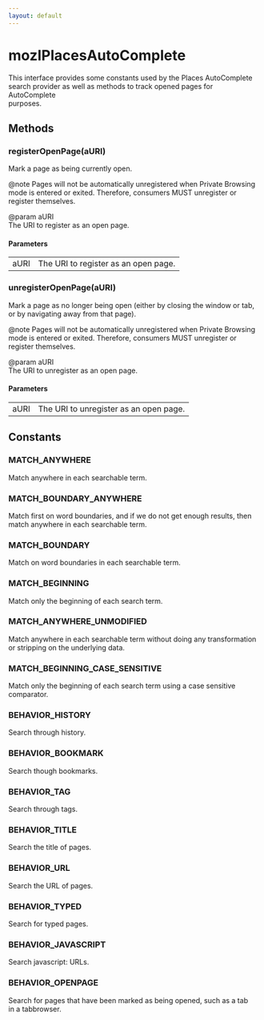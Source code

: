 ```yaml
---
layout: default
---
```


# mozIPlacesAutoComplete #
  
This interface provides some constants used by the Places AutoComplete  
search provider as well as methods to track opened pages for AutoComplete  
purposes.  
  

## Methods ##

### registerOpenPage(aURI) ###
  
Mark a page as being currently open.  
  
@note Pages will not be automatically unregistered when Private Browsing  
      mode is entered or exited.  Therefore, consumers MUST unregister or  
      register themselves.  
  
@param aURI  
       The URI to register as an open page.  
  

#### Parameters ####

<table>

<tr>
<td>aURI</td>
<td>       The URI to register as an open page.  
</td>
</tr>

</table>

### unregisterOpenPage(aURI) ###
  
Mark a page as no longer being open (either by closing the window or tab,  
or by navigating away from that page).  
  
@note Pages will not be automatically unregistered when Private Browsing  
      mode is entered or exited.  Therefore, consumers MUST unregister or  
      register themselves.  
  
@param aURI  
       The URI to unregister as an open page.  
  

#### Parameters ####

<table>

<tr>
<td>aURI</td>
<td>       The URI to unregister as an open page.  
</td>
</tr>

</table>

## Constants ##

### MATCH_ANYWHERE ###
  
Match anywhere in each searchable term.  
  

### MATCH_BOUNDARY_ANYWHERE ###
  
Match first on word boundaries, and if we do not get enough results, then  
match anywhere in each searchable term.  
  

### MATCH_BOUNDARY ###
  
Match on word boundaries in each searchable term.  
  

### MATCH_BEGINNING ###
  
Match only the beginning of each search term.  
  

### MATCH_ANYWHERE_UNMODIFIED ###
  
Match anywhere in each searchable term without doing any transformation  
or stripping on the underlying data.  
  

### MATCH_BEGINNING_CASE_SENSITIVE ###
  
Match only the beginning of each search term using a case sensitive  
comparator.  
  

### BEHAVIOR_HISTORY ###
  
Search through history.  
  

### BEHAVIOR_BOOKMARK ###
  
Search though bookmarks.  
  

### BEHAVIOR_TAG ###
  
Search through tags.  
  

### BEHAVIOR_TITLE ###
  
Search the title of pages.  
  

### BEHAVIOR_URL ###
  
Search the URL of pages.  
  

### BEHAVIOR_TYPED ###
  
Search for typed pages.  
  

### BEHAVIOR_JAVASCRIPT ###
  
Search javascript: URLs.  
  

### BEHAVIOR_OPENPAGE ###
  
Search for pages that have been marked as being opened, such as a tab  
in a tabbrowser.  
  
